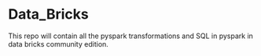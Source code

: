 # Data_Bricks
This repo will contain all the pyspark transformations and SQL in pyspark in data bricks community edition.
